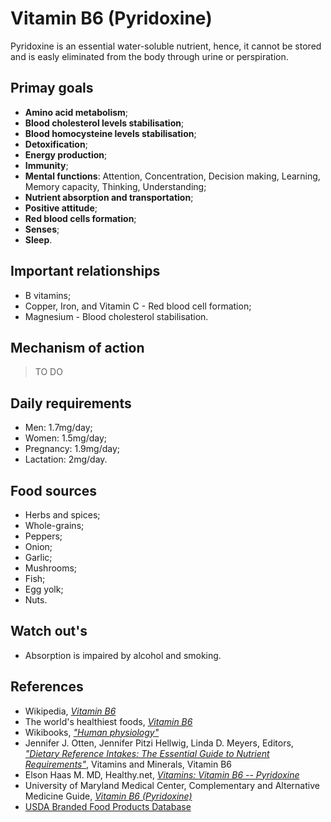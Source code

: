 # Vitamin B6 (Pyridoxine)
Pyridoxine is an essential water-soluble nutrient, hence, it cannot be stored and is easly eliminated from the body through urine or perspiration.

## Primay goals
- __Amino acid metabolism__;
- __Blood cholesterol levels stabilisation__;
- __Blood homocysteine levels stabilisation__;
- __Detoxification__;
- __Energy production__;
- __Immunity__;
- __Mental functions__: Attention, Concentration, Decision making, Learning, Memory capacity, Thinking, Understanding;
- __Nutrient absorption and transportation__;
- __Positive attitude__;
- __Red blood cells formation__;
- __Senses__;
- __Sleep__.

## Important relationships
- B vitamins;
- Copper, Iron, and Vitamin C - Red blood cell formation;
- Magnesium - Blood cholesterol stabilisation.

## Mechanism of action
> TO DO

## Daily requirements
- Men: 1.7mg/day;
- Women: 1.5mg/day;
- Pregnancy: 1.9mg/day;
- Lactation: 2mg/day.

## Food sources
- Herbs and spices;
- Whole-grains;
- Peppers;
- Onion;
- Garlic;
- Mushrooms;
- Fish;
- Egg yolk;
- Nuts.

## Watch out's
- Absorption is impaired by alcohol and smoking.

## References
- Wikipedia, [_Vitamin B6_](https://en.wikipedia.org/wiki/Vitamin_B6)
- The world's healthiest foods, [_Vitamin B6_](http://www.whfoods.com/genpage.php?tname=nutrient&dbid=108)
- Wikibooks, [_"Human physiology"_](https://en.Wikibooks.org/wiki/Human_Physiology/Nutrition#Vitamins)
- Jennifer J. Otten, Jennifer Pitzi Hellwig, Linda D. Meyers, Editors, 
[_"Dietary Reference Intakes: The Essential Guide to Nutrient Requirements"_](https://www.amazon.com/Dietary-Reference-Intakes-Essential-Requirements/dp/0309157420), Vitamins and Minerals, Vitamin B6
- Elson Haas M. MD, Healthy.net, [_Vitamins: Vitamin B6 -- Pyridoxine_](http://www.healthy.net/Health/Article/Vitamin_B6_Pyridoxine/2128/1)
- University of Maryland Medical Center, Complementary and Alternative Medicine Guide, [_Vitamin B6 (Pyridoxine)_](http://umm.edu/health/medical/altmed/supplement/vitamin-b6-pyridoxine)
- [USDA Branded Food Products Database](https://ndb.nal.usda.gov/ndb/nutrients/report?nutrient1=415&nutrient2=&nutrient3=&&max=1000&subset=0&offset=0&sort=c&totCount=7669&measureby=g)